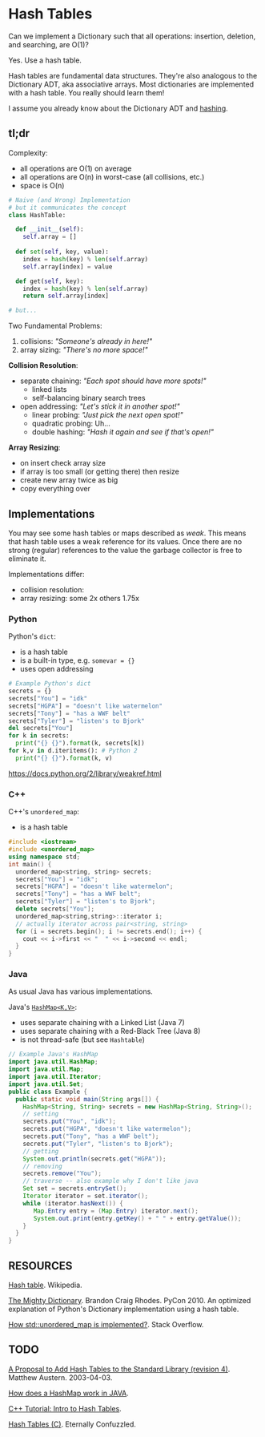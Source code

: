 ---
---

Hash Tables
===========

Can we implement a Dictionary such that all operations: insertion, deletion, and searching, are O(1)? 

Yes. Use a hash table.

Hash tables are fundamental data structures.
They're also analogous to the Dictionary ADT, aka associative arrays.
Most dictionaries are implemented with a hash table.
You really should learn them!

I assume you already know about the Dictionary ADT and  [hashing](hashing.md).

## tl;dr

Complexity:
- all operations are O(1) on average
- all operations are O(n) in worst-case (all collisions, etc.)
- space is O(n)

```python
# Naive (and Wrong) Implementation
# but it communicates the concept
class HashTable:

  def __init__(self):
    self.array = []
        
  def set(self, key, value):
    index = hash(key) % len(self.array)
    self.array[index] = value

  def get(self, key):
    index = hash(key) % len(self.array)
    return self.array[index]

# but...
```

Two Fundamental Problems:
1. collisions: _"Someone's already in here!"_
2. array sizing: _"There's no more space!"_

**Collision Resolution**:
- separate chaining: _"Each spot should have more spots!"_
  - linked lists
  - self-balancing binary search trees 
- open addressing: _"Let's stick it in another spot!"_
  - linear probing: _"Just pick the next open spot!"_
  - quadratic probing: Uh...
  - double hashing: _"Hash it again and see if that's open!"_

**Array Resizing**:
  - on insert check array size
  - if array is too small (or getting there) then resize
  - create new array twice as big
  - copy everything over



## Implementations

You may see some hash tables or maps described as _weak_.
This means that hash table uses a weak reference for its values.
Once there are no strong (regular) references to the value the garbage collector is free to eliminate it.

Implementations differ:
- collision resolution:
- array resizing: some 2x others 1.75x

### Python

Python's `dict`:
- is a hash table
- is a built-in type, e.g. `somevar = {}`
- uses open addressing

```python
# Example Python's dict
secrets = {}
secrets["You"] = "idk"
secrets["HGPA"] = "doesn't like watermelon"
secrets["Tony"] = "has a WWF belt"
secrets["Tyler"] = "listen's to Bjork"
del secrets["You"]
for k in secrets:
  print("{} {}").format(k, secrets[k])
for k,v in d.iteritems(): # Python 2
  print("{} {}").format(k, v)
```

https://docs.python.org/2/library/weakref.html

### C++

C++'s `unordered_map`:
- is a hash table

```cpp
#include <iostream>
#include <unordered_map>
using namespace std;
int main() {
  unordered_map<string, string> secrets;
  secrets["You"] = "idk";
  secrets["HGPA"] = "doesn't like watermelon";
  secrets["Tony"] = "has a WWF belt";
  secrets["Tyler"] = "listen's to Bjork";
  delete secrets["You"];
  unordered_map<string,string>::iterator i;
  // actually iterator across pair<string, string>
  for (i = secrets.begin(); i != secrets.end(); i++) {
    cout << i->first << "  " << i->second << endl;
  }
}
```

### Java

As usual Java has various implementations.

Java's [`HashMap<K,V>`](https://docs.oracle.com/javase/7/docs/api/java/util/HashMap.html):
  - uses separate chaining with a Linked List (Java 7)
  - uses separate chaining with a Red-Black Tree (Java 8)
  - is not thread-safe (but see `Hashtable`)

```java
// Example Java's HashMap
import java.util.HashMap;
import java.util.Map;
import java.util.Iterator;
import java.util.Set;
public class Example {
  public static void main(String args[]) {
    HashMap<String, String> secrets = new HashMap<String, String>();
    // setting
    secrets.put("You", "idk");
    secrets.put("HGPA", "doesn't like watermelon");
    secrets.put("Tony", "has a WWF belt");
    secrets.put("Tyler", "listen's to Bjork");
    // getting
    System.out.println(secrets.get("HGPA"));
    // removing
    secrets.remove("You");
    // traverse -- also example why I don't like java
    Set set = secrets.entrySet();
    Iterator iterator = set.iterator();
    while (iterator.hasNext()) {
       Map.Entry entry = (Map.Entry) iterator.next();
       System.out.print(entry.getKey() + " " + entry.getValue());
    }
  }
}
```

## RESOURCES

[Hash table](https://en.wikipedia.org/wiki/Hash_table). Wikipedia.

[The Mighty Dictionary](https://www.youtube.com/watch?v=C4Kc8xzcA68). Brandon Craig Rhodes. PyCon 2010. An optimized explanation of Python's Dictionary implementation using a hash table.

[How std::unordered_map is implemented?](http://stackoverflow.com/questions/31112852/how-stdunordered-map-is-implemented/31113618#31113618). Stack Overflow.

## TODO

[A Proposal to Add Hash Tables to the Standard Library (revision 4)](http://www.open-std.org/jtc1/sc22/wg21/docs/papers/2003/n1456.html). Matthew Austern. 2003-04-03.

[How does a HashMap work in JAVA](http://coding-geek.com/how-does-a-hashmap-work-in-java/).

[C++ Tutorial: Intro to Hash Tables](http://pumpkinprogrammer.com/2014/06/21/c-tutorial-intro-to-hash-tables/). 

[Hash Tables (C)](http://www.eternallyconfuzzled.com/tuts/datastructures/jsw_tut_hashtable.aspx). Eternally Confuzzled.


